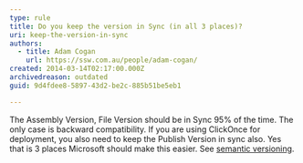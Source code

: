 ```yaml
---
type: rule
title: Do you keep the version in Sync (in all 3 places)?
uri: keep-the-version-in-sync
authors:
  - title: Adam Cogan
    url: https://ssw.com.au/people/adam-cogan/
created: 2014-03-14T02:17:00.000Z
archivedreason: outdated
guid: 9d4fdee8-5897-43d2-be2c-885b51be5eb1

---
```


The Assembly Version, File Version should be in Sync 95% of the time. The only case is backward compatibility. If you are using ClickOnce for deployment, you also need to keep the Publish Version in sync also. Yes that is 3 places Microsoft should make this easier. See [semantic versioning](/semantic-versioning). 
            
<!--endintro-->
